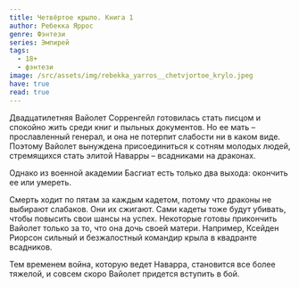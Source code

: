 ```yaml
---
title: Четвёртое крыло. Книга 1
author: Ребекка Яррос
genre: Фэнтези
series: Эмпирей
tags:
  - 18+
  - фэнтези
image: /src/assets/img/rebekka_yarros__chetvjortoe_krylo.jpeg
have: true
read: true
---
```

Двадцатилетняя Вайолет Сорренгейл готовилась стать писцом и спокойно жить среди книг и пыльных документов. Но ее мать – прославленный генерал, и она не потерпит слабости ни в каком виде. Поэтому Вайолет вынуждена присоединиться к сотням молодых людей, стремящихся стать элитой Наварры – всадниками на драконах. 

Однако из военной академии Басгиат есть только два выхода: окончить ее или умереть. 

Смерть ходит по пятам за каждым кадетом, потому что драконы не выбирают слабаков. Они их сжигают. Сами кадеты тоже будут убивать, чтобы повысить свои шансы на успех. Некоторые готовы прикончить Вайолет только за то, что она дочь своей матери. Например, Ксейден Риорсон сильный и безжалостный командир крыла в квадранте всадников. 

Тем временем война, которую ведет Наварра, становится все более тяжелой, и совсем скоро Вайолет придется вступить в бой.
